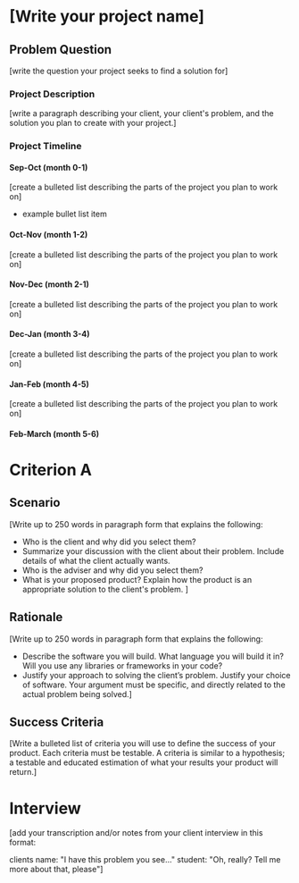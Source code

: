 # [Write your project name]

## Problem Question
[write the question your project seeks to find a solution for]

### Project Description
[write a paragraph describing your client, your client's problem, and the solution you plan to create with your project.]

### Project Timeline

#### Sep-Oct    (month 0-1)
[create a bulleted list describing the parts of the project you plan to work on]
* example bullet list item

#### Oct-Nov    (month 1-2)
[create a bulleted list describing the parts of the project you plan to work on]

#### Nov-Dec    (month 2-1)
[create a bulleted list describing the parts of the project you plan to work on]

#### Dec-Jan    (month 3-4)
[create a bulleted list describing the parts of the project you plan to work on]

#### Jan-Feb    (month 4-5)
[create a bulleted list describing the parts of the project you plan to work on]

#### Feb-March  (month 5-6)

# Criterion A
## Scenario
[Write up to 250 words in paragraph form that explains the following:
* Who is the client and why did you select them?
* Summarize your discussion with the client about their problem. Include details of what the client actually wants.
* Who is the adviser and why did you select them?
* What is your proposed product? Explain how the product is an appropriate solution to the client's problem.
]

## Rationale
[Write up to 250 words in paragraph form that explains the following:
* Describe the software you will build. What language you will build it in? Will you use any libraries or frameworks in your code?
* Justify your approach to solving the client’s problem. Justify your choice of software. Your argument must be specific, and directly related to the actual problem being solved.]

## Success Criteria
[Write a bulleted list of criteria you will use to define the success of your product. Each criteria must be testable. A criteria is similar to a hypothesis; a testable and educated estimation of what your results your product will return.]

# Interview
[add your transcription and/or notes from your client interview in this format:

clients name: "I have this problem you see..."
student: "Oh, really? Tell me more about that, please"]
